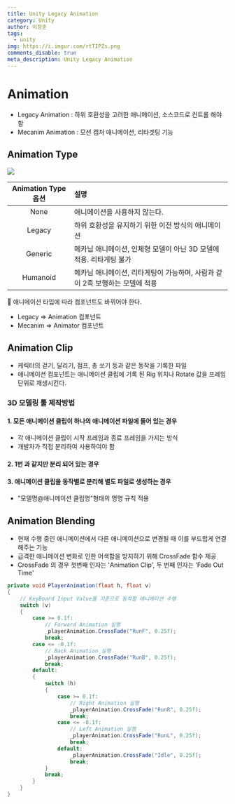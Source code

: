 ```yaml
---
title: Unity Legacy Animation
category: Unity
author: 이정훈
tags:
  - unity
img: https://i.imgur.com/rtTIPZs.png
comments_disable: true
meta_description: Unity Legacy Animation
---
```


# Animation 
- Legacy Animation : 하위 호환성을 고려한 애니메이션, 소스코드로 컨트롤 해야 함
- Mecanim Animation : 모션 캡처 애니메이션, 리타겟팅 기능

## Animation Type
![](https://i.imgur.com/rtTIPZs.png)

|Animation Type 옵션|설명|
|:--:|:--|
|None|애니메이션을 사용하지 않는다.|
|Legacy|하위 호환성을 유지하기 위한 이전 방식의 애니메이션|
|Generic|메카님 애니메이션, 인체형 모델이 아닌 3D 모델에 적용. 리타게팅 불가|
|Humanoid|메카님 애니메이션, 리타게팅이 가능하며, 사람과 같이 2족 보행하는 모델에 적용|

 💫 애니메이션 타입에 따라 컴포넌트도 바뀌어야 한다.
 - Legacy => Animation 컴포넌트
 - Mecanim => Animator 컴포넌트

## Animation Clip
- 케릭터의 걷기, 달리기, 점프, 총 쏘기 등과 같은 동작을 기록한 파일
- 애니메이션 컴포넌트는 애니메이션 클립에 기록 된 Rig 위치나 Rotate 값을 프레임 단위로 재생시킨다.

### 3D 모델링 툴 제작방법
#### 1. 모든 애니메이션 클립이 하나의 애니메이션 파일에 들어 있는 경우
- 각 애니메이션 클립이 시작 프레임과 종료 프레임을 가지는 방식
- 개발자가 직접 분리하여 사용하여야 함
#### 2. 1번 과 같지만 분리 되어 있는 경우

#### 3. 애니메이션 클립을 동작별로 분리해 별도 파일로 생성하는 경우
- "모델명@애니메이션 클립명"형태의 명명 규칙 적용

## Animation Blending

- 현재 수행 중인 애니메이션에서 다른 애니메이션으로 변경될 때 이를 부드럽게 연결해주는 기능
- 급격한 애니메이션 변화로 인한 어색함을 방지하기 위해 CrossFade 함수 제공
- CrossFade 의 경우 첫번째 인자는 'Animation Clip', 두 번째 인자는 'Fade Out Time'

```csharp
private void PlayerAnimation(float h, float v)  
{  
	// KeyBoard Input Value를 기준으로 동작할 애니메이션 수행  
	switch (v)  
	{  
		case >= 0.1f:  
			// Forward Animation 실행  
			_playerAnimation.CrossFade("RunF", 0.25f);  
			break;  
		case <= -0.1f:  
			// Back Animation 실행  
			_playerAnimation.CrossFade("RunB", 0.25f);  
			break;  
		default:  
		{  
			switch (h)  
			{  
				case >= 0.1f:  
					// Right Animation 실행  
					_playerAnimation.CrossFade("RunR", 0.25f);  
					break;  
				case <= -0.1f:  
					// Left Animation 실행  
					_playerAnimation.CrossFade("RunL", 0.25f);  
					break;  
				default:  
					_playerAnimation.CrossFade("Idle", 0.25f);  
					break;  
			}  
			break;  
		}  
	}  
}
```
